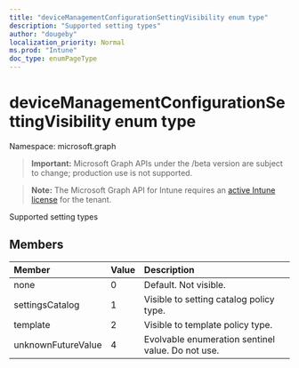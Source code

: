 ```yaml
---
title: "deviceManagementConfigurationSettingVisibility enum type"
description: "Supported setting types"
author: "dougeby"
localization_priority: Normal
ms.prod: "Intune"
doc_type: enumPageType
---
```


# deviceManagementConfigurationSettingVisibility enum type

Namespace: microsoft.graph

> **Important:** Microsoft Graph APIs under the /beta version are subject to change; production use is not supported.

> **Note:** The Microsoft Graph API for Intune requires an [active Intune license](https://go.microsoft.com/fwlink/?linkid=839381) for the tenant.

Supported setting types

## Members
|Member|Value|Description|
|:---|:---|:---|
|none|0|Default. Not visible.|
|settingsCatalog|1|Visible to setting catalog policy type.|
|template|2|Visible to template policy type.|
|unknownFutureValue|4|Evolvable enumeration sentinel value. Do not use.|




